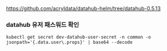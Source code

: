 https://github.com/acryldata/datahub-helm/tree/datahub-0.5.13

### datahub 유저 패스워드 확인

```
kubectl get secret dev-datahub-user-secret -n common -o jsonpath='{.data.user\.props}' | base64 --decode
```
